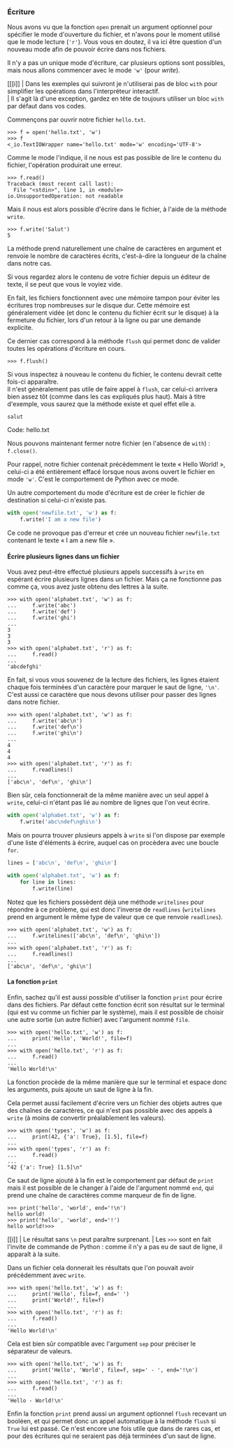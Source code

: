 ### Écriture

Nous avons vu que la fonction `open` prenait un argument optionnel pour spécifier le mode d'ouverture du fichier, et n'avons pour le moment utilisé que le mode lecture (`'r'`).
Vous vous en doutez, il va ici être question d'un nouveau mode afin de pouvoir écrire dans nos fichiers.

Il n'y a pas un unique mode d'écriture, car plusieurs options sont possibles, mais nous allons commencer avec le mode `'w'` (pour *write*).

[[[i]]
| Dans les exemples qui suivront je n'utiliserai pas de bloc `with` pour simplifier les opérations dans l'interpréteur interactif.  
| Il s'agit là d'une exception, gardez en tête de toujours utiliser un bloc `with` par défaut dans vos codes.

Commençons par ouvrir notre fichier `hello.txt`.

```pycon
>>> f = open('hello.txt', 'w')
>>> f
<_io.TextIOWrapper name='hello.txt' mode='w' encoding='UTF-8'>
```

Comme le mode l'indique, il ne nous est pas possible de lire le contenu du fichier, l'opération produirait une erreur.

```pycon
>>> f.read()
Traceback (most recent call last):
  File "<stdin>", line 1, in <module>
io.UnsupportedOperation: not readable
```

Mais il nous est alors possible d'écrire dans le fichier, à l'aide de la méthode `write`.

```pycon
>>> f.write('Salut')
5
```

La méthode prend naturellement une chaîne de caractères en argument et renvoie le nombre de caractères écrits, c'est-à-dire la longueur de la chaîne dans notre cas.

Si vous regardez alors le contenu de votre fichier depuis un éditeur de texte, il se peut que vous le voyiez vide.

En fait, les fichiers fonctionnent avec une mémoire tampon pour éviter les écritures trop nombreuses sur le disque dur.
Cette mémoire est généralement vidée (et donc le contenu du fichier écrit sur le disque) à la fermeture du fichier, lors d'un retour à la ligne ou par une demande explicite.

Ce dernier cas correspond à la méthode `flush` qui permet donc de valider toutes les opérations d'écriture en cours.

```pycon
>>> f.flush()
```

Si vous inspectez à nouveau le contenu du fichier, le contenu devrait cette fois-ci apparaître.  
Il n'est généralement pas utile de faire appel à `flush`, car celui-ci arrivera bien assez tôt (comme dans les cas expliqués plus haut).
Mais à titre d'exemple, vous saurez que la méthode existe et quel effet elle a.

```
salut
```
Code: hello.txt

Nous pouvons maintenant fermer notre fichier (en l'absence de `with`) : `f.close()`.

Pour rappel, notre fichier contenait précédemment le texte « Hello World! », celui-ci a été entièrement effacé lorsque nous avons ouvert le fichier en mode `'w'`.
C'est le comportement de Python avec ce mode.

Un autre comportement du mode d'écriture est de créer le fichier de destination si celui-ci n'existe pas.

```python
with open('newfile.txt', 'w') as f:
    f.write('I am a new file')
```

Ce code ne provoque pas d'erreur et crée un nouveau fichier `newfile.txt` contenant le texte « I am a new file ».

#### Écrire plusieurs lignes dans un fichier

Vous avez peut-être effectué plusieurs appels successifs à `write` en espérant écrire plusieurs lignes dans un fichier.
Mais ça ne fonctionne pas comme ça, vous avez juste obtenu des lettres à la suite.

```pycon
>>> with open('alphabet.txt', 'w') as f:
...     f.write('abc')
...     f.write('def')
...     f.write('ghi')
...
3
3
3
>>> with open('alphabet.txt', 'r') as f:
...     f.read()
...
'abcdefghi'
```

En fait, si vous vous souvenez de la lecture des fichiers, les lignes étaient chaque fois terminées d'un caractère pour marquer le saut de ligne, `'\n'`.
C'est aussi ce caractère que nous devons utiliser pour passer des lignes dans notre fichier.

```pycon
>>> with open('alphabet.txt', 'w') as f:
...     f.write('abc\n')
...     f.write('def\n')
...     f.write('ghi\n')
...
4
4
4
>>> with open('alphabet.txt', 'r') as f:
...     f.readlines()
...
['abc\n', 'def\n', 'ghi\n']
```

Bien sûr, cela fonctionnerait de la même manière avec un seul appel à `write`, celui-ci n'étant pas lié au nombre de lignes que l'on veut écrire.

```python
with open('alphabet.txt', 'w') as f:
    f.write('abc\ndef\nghi\n')
```

Mais on pourra trouver plusieurs appels à `write` si l'on dispose par exemple d'une liste d'éléments à écrire, auquel cas on procèdera avec une boucle `for`.

```python
lines = ['abc\n', 'def\n', 'ghi\n']

with open('alphabet.txt', 'w') as f:
    for line in lines:
        f.write(line)
```

Notez que les fichiers possèdent déjà une méthode `writelines` pour répondre à ce problème, qui est donc l'inverse de `readlines` (`writelines` prend en argument le même type de valeur que ce que renvoie `readlines`).

```pycon
>>> with open('alphabet.txt', 'w') as f:
...     f.writelines(['abc\n', 'def\n', 'ghi\n'])
...
>>> with open('alphabet.txt', 'r') as f:
...     f.readlines()
...
['abc\n', 'def\n', 'ghi\n']
```

#### La fonction `print`

Enfin, sachez qu'il est aussi possible d'utiliser la fonction `print` pour écrire dans des fichiers.
Par défaut cette fonction écrit son résultat sur le terminal (qui est vu comme un fichier par le système), mais il est possible de choisir une autre sortie (un autre fichier) avec l'argument nommé `file`.

```pycon
>>> with open('hello.txt', 'w') as f:
...     print('Hello', 'World!', file=f)
...
>>> with open('hello.txt', 'r') as f:
...     f.read()
...
'Hello World!\n'
```

La fonction procède de la même manière que sur le terminal et espace donc les arguments, puis ajoute un saut de ligne à la fin.

Cela permet aussi facilement d'écrire vers un fichier des objets autres que des chaînes de caractères, ce qui n'est pas possible avec des appels à `write` (à moins de convertir préalablement les valeurs).

```pycon
>>> with open('types', 'w') as f:
...     print(42, {'a': True}, [1.5], file=f)
...
>>> with open('types', 'r') as f:
...     f.read()
...
"42 {'a': True} [1.5]\n"
```

Ce saut de ligne ajouté à la fin est le comportement par défaut de `print` mais il est possible de le changer à l'aide de l'argument nommé `end`, qui prend une chaîne de caractères comme marqueur de fin de ligne.

```pycon
>>> print('hello', 'world', end='!\n')
hello world!
>>> print('hello', 'world', end='!')
hello world!>>>
```

[[i]]
| Le résultat sans `\n` peut paraître surprenant.
| Les `>>>` sont en fait l'invite de commande de Python : comme il n'y a pas eu de saut de ligne, il apparaît à la suite.

Dans un fichier cela donnerait les résultats que l'on pouvait avoir précédemment avec `write`.

```pycon
>>> with open('hello.txt', 'w') as f:
...     print('Hello', file=f, end=' ')
...     print('World!', file=f)
...
>>> with open('hello.txt', 'r') as f:
...     f.read()
...
'Hello World!\n'
```

Cela est bien sûr compatible avec l'argument `sep` pour préciser le séparateur de valeurs.

```pycon
>>> with open('hello.txt', 'w') as f:
...     print('Hello', 'World', file=f, sep=' - ', end='!\n')
...
>>> with open('hello.txt', 'r') as f:
...     f.read()
...
'Hello - World!\n'
```

Enfin la fonction `print` prend aussi un argument optionnel `flush` recevant un booléen, et qui permet donc un appel automatique à la méthode `flush` si `True` lui est passé.
Ce n'est encore une fois utile que dans de rares cas, et pour des écritures qui ne seraient pas déjà terminées d'un saut de ligne.
